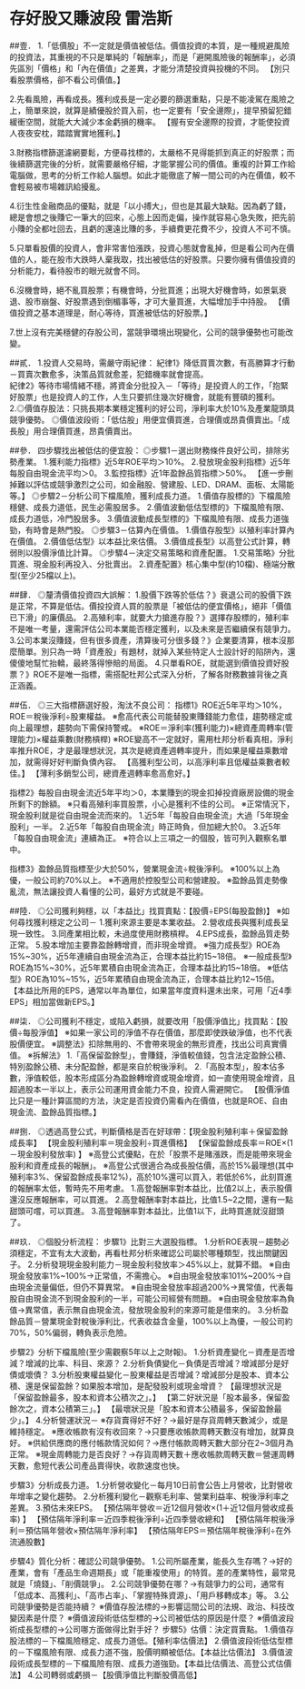 # 存好股又賺波段 雷浩斯


##壹．
1.「低價股」不一定就是價值被低估。價值投資的本質，是一種規避風險的投資法，其重視的不只是單純的「報酬率」，而是「避開風險後的報酬率」，必須先區別「價格」和「內在價值」之差異，才能分清楚投資與投機的不同。
【別只看股票價格，卻不看公司價值。】

2.先看風險，再看成長。獲利成長是一定必要的篩選重點，只是不能凌駕在風險之上，簡單來說，就算是績優股於買入前，也一定要有「安全邊際」，提早預留犯錯緩衝空間，就能大大減少本金虧損的機率。
【握有安全邊際的投資，才能使投資人夜夜安枕，踏踏實實地獲利。】

3.財務指標篩選濾網要鬆，方便尋找標的，太嚴格不見得能抓到真正的好股票；而後續篩選完後的分析，就需要嚴格仔細，才能掌握公司的價值。重複的計算工作給電腦做，思考的分析工作給人腦想。如此才能徹底了解一間公司的內在價值，較不會輕易被市場雜訊給擾亂。

4.衍生性金融商品的優點，就是「以小搏大」，但也是其最大缺點。因為虧了錢，總是會想之後賺它一筆大的回來，心態上因而走偏，操作就容易心急失敗，把先前小賺的全都吐回去，且虧的還遠比賺的多，手續費更花費不少，投資人不可不慎。

5.只單看股價的投資人，會非常害怕漲跌，投資心態就會亂掉，但是看公司內在價值的人，能在股市大跌時人棄我取，找出被低估的好股票。只要你擁有價值投資的分析能力，看待股市的眼光就會不同。

6.沒機會時，絕不亂買股票；有機會時，分批買進；出現大好機會時，如景氣衰退、股市崩盤、好股票遇到倒楣事等，才可大量買進，大幅增加手中持股。
【價值投資之基本道理是，耐心等待，買進被低估的好股票。】

7.世上沒有完美穩健的存股公司，當競爭環境出現變化，公司的競爭優勢也可能改變。

##貳．
1.投資人交易時，需嚴守兩紀律：
紀律1》降低買賣次數，有高勝算才行動－買賣次數愈多，決策品質就愈差，犯錯機率就會提高。<br>
紀律2》等待市場情緒不穩，將資金分批投入－「等待」是投資人的工作，「抱緊好股票」也是投資人的工作，人生只要抓住幾次好機會，就能有豐碩的獲利。
2.◎價值存股法：只挑長期本業穩定獲利的好公司，淨利率大於10%及產業龍頭具競爭優勢。
◎價值波段術：「低估股」用便宜價買進，合理價或昂貴價賣出。「成長股」用合理價買進，昂貴價賣出。

##參．
四步驟找出被低估的便宜股：
◎步驟1－選出財務條件良好公司，排除劣勢產業。
1.獲利能力指標》近5年ROE平均＞10%。
2.發放現金股利指標》近5年每股自由現金流平均＞0。
3.監控指標》近1年盈餘品質指標＞50%。
【進一步刪掉難以評估或競爭激烈之公司，如金融股、營建股、LED、DRAM、面板、太陽能等。】
◎步驟2－分析公司下檔風險，獲利成長力道。
1.價值存股標的》下檔風險穩健、成長力道低，民生必需股居多。
2.價值波動低估型標的》下檔風險有限、成長力道低，冷門股居多。
3.價值波動成長型標的》下檔風險有限、成長力道強勁，有時會是熱門股。
◎步驟3－估算內在價值。
1.價值存股型》以殖利率計算內在價值。
2.價值低估型》以本益比來估價。
3.價值成長型》以高登公式計算，轉弱則以股價淨值比計算。
◎步驟4－決定交易策略和資產配置。
1.交易策略》分批買進、現金股利再投入、分批賣出。
2.資產配置》核心集中型(約10檔)、極端分散型(至少25檔以上)。

##肆．
◎釐清價值投資四大誤解：
1.股價下跌等於低估？》衰退公司的股價下跌是正常，不算是低估。價投投資人買的股票是「被低估的便宜價格」，絕非「價值已下滑」的廉價品。
2.高殖利率，就要大力搶進存股？》選擇存股標的，殖利率不是唯一考量，還需評估公司本業能否穩定獲利，以及未來是否繼續保有競爭力。
3.公司本業沒賺錢，但有很多資產，清算後可分很多錢？》企業要清算，根本沒那麼簡單。別只為一時「資產股」有題材，就掉入某些特定人士設計好的陷阱內，還傻傻地幫忙抬轎，最終落得慘賠的局面。
4.只單看ROE，就能選到價值投資好股票？》ROE不是唯一指標，需搭配杜邦公式深入分析，了解各財務數據背後之真正涵義。

##伍．
◎三大指標篩選好股，淘汰不良公司：
指標1》ROE近5年平均＞10%，ROE＝稅後淨利÷股東權益。
※愈高代表公司能替股東賺錢能力愈佳，趨勢穩定或向上最理想，趨勢向下需保持警戒。
※ROE＝淨利率(獲利能力)×總資產周轉率(管理能力)×權益乘數(財務槓桿)
※ROE變高不一定就好，需用杜邦分析看真相，淨利率推升ROE，才是最理想狀況，其次是總資產週轉率提升，而如果是權益乘數增加，就需得好好判斷負債內容。
【高獲利型公司，以高淨利率且低權益乘數者較佳。】
【薄利多銷型公司，總資產週轉率愈高愈好。】

指標2》每股自由現金流近5年平均＞0，本業賺到的現金扣掉投資廠房設備的現金所剩下的餘額。
※只看高殖利率買股票，小心是獲利不佳的公司。
※正常情況下，現金股利就是從自由現金流而來的。
1.近5年「每股自由現金流」大過「5年現金股利」一半。
2.近5年「每股自由現金流」時正時負，但加總大於0。
3.近5年「每股自由現金流」連續為正。
※符合以上三項之一的個股，皆可列入觀察名單中。

指標3》盈餘品質指標至少大於50%，營業現金流÷稅後淨利。
※100%以上為優，一般公司約70%以上。
※不適用於控股型公司和營建股。
※盈餘品質走勢像亂流，無法讓投資人看懂的公司，最好方式就是不要碰。

##陸．
◎公司獲利夠穩，以「本益比」找買賣點：【股價÷EPS(每股盈餘)】
※如何尋找獲利穩定之公司－
1.獲利來源主要是本業收益。
2.營收成長與獲利成長呈現一致性。
3.同產業相比較，未過度使用財務槓桿。
4.EPS成長，盈餘品質走勢正常。
5.股本增加主要靠盈餘轉增資，而非現金增資。
※強力成長型》ROE為15%~30%，近5年連續自由現金流為正，合理本益比約15~18倍。
※一般成長型》ROE為15%~30%，近5年累積自由現金流為正，合理本益比約15~18倍。
※低估型》ROE為10%~15%，近5年累積自由現金流為正，合理本益比約12~15倍。
【本益比所用的EPS，通常以年為單位，如果當年度資料還未出來，可用「近4季EPS」相加當做新EPS。】

##柒．
◎公司獲利不穩定，或陷入虧損，就要改用「股價淨值比」找買點：【股價÷每股淨值】
※如果一家公司的淨值不存在價值，那麼即使跌破淨值，也不代表股價便宜。
※調整法》扣除無用的、不會帶來現金的無形資產，找出公司真實價值。
※拆解法》
1.「高保留盈餘型」，會賺錢，淨值較值錢，包含法定盈餘公積、特別盈餘公積、未分配盈餘，都是來自於稅後淨利。
2.「高股本型」，股本佔多數，淨值較低，股本形成區分為盈餘轉增資或現金增資，如一直使用現金增資，且超過股本一半以上，表示公司運用資金能力不良，投資人需避開它。
【股價淨值比只是一種計算區間的方法，決定是否投資仍需看內在價值，也就是ROE、自由現金流、盈餘品質指標。】

##捌．
◎透過高登公式，判斷價格是否在好球帶：【現金股利殖利率＋保留盈餘成長率】
【現金股利殖利率＝現金股利÷買進價格】
【保留盈餘成長率＝ROE×(1－現金股利發放率) 】
※高登公式優點，在於「股票不是賭漲跌，而是能帶來現金股利和資產成長的報酬」。
※高登公式很適合為成長股估價，高於15%最理想(其中殖利率3%、保留盈餘成長率12%)，高於10%還可以買入，若低於6%，此刻買進的報酬率太低，暫時先不用考慮。
1.高登報酬率對本益比，比值2以上，表示股價還沒反應報酬率，可以買進。
2.高登報酬率對本益比，比值1.5~2之間，還有一點甜頭可嚐，可以買進。
3.高登報酬率對本益比，比值1以下，此時買進就沒甜頭了。

##玖．
◎個股分析流程：
步驟1》比對三大選股指標。
1.分析ROE表現－趨勢必須穩定，不宜有太大波動，再看杜邦分析來確認公司屬於哪種類型，找出關鍵因子。
2.分析發現現金股利能力－現金股利發放率＞45%以上，就算不錯。
※自由現金發放率1%~100%→正常值，不需擔心。
※自由現金發放率101%~200%→自由現金流量偏低，但仍不算異常。
※自由現金發放率超過200%→異常值，代表每股自由現金流不到現金股利的一半，可能公司經營有問題。
※自由現金發放率為負值→異常值，表示無自由現金流，發放現金股利的來源可能是借來的。
3.分析盈餘品質－營業現金對稅後淨利比，代表收益含金量，100%以上為優，一般公司約70%，50%偏弱，轉負表示危險。

步驟2》分析下檔風險(至少需觀察5年以上之財報)。
1.分析資產變化－資產是否增減？增減的比率、科目、來源？
2.分析負債變化－負債是否增減？增減部分是好債或壞債？
3.分析股東權益變化－股東權益是否增減？增減部分是股本、資本公積、還是保留盈餘？如果股本增加，是配發股利或現金增資？
【最理想狀況是「保留盈餘最多，股本和資本公積次之」。】
【第二好狀況是「股本最多，保留盈餘次之，資本公積第三」。】
【最壞狀況是「股本和資本公積最多，保留盈餘最少」。】
4.分析營運狀況－
※存貨賣得好不好？→最好是存貨周轉天數減少，或是維持穩定。
※應收帳款有沒有收回來？→只要應收帳款周轉天數沒有增加，就算良好。
※供給供應商的應付帳款情況如何？→應付帳款周轉天數大部分在2~3個月為正常。
※現金周轉能力是否良好？→存貨周轉天數＋應收帳款周轉天數＝營運周轉天數，愈短代表公司產品賣得快，收款速度也快。

步驟3》分析成長力道。
1.分析營收變化－每月10日前會公告上月營收，比對營收年增率之變化趨勢。
2.分析獲利變化－觀察毛利率、營業利益率、稅後淨利率之差異。
3.預估未來EPS。
【預估隔年營收＝近12個月營收×(1＋近12個月營收成長率) 】
【預估隔年淨利率＝近四季稅後淨利÷近四季營收總和】
【預估隔年稅後淨利＝預估隔年營收×預估隔年淨利率】
【預估隔年EPS＝預估隔年稅後淨利÷在外流通股數】

步驟4》質化分析：確認公司競爭優勢。
1.公司所屬產業，能長久生存嗎？→好的產業，會有「產品生命週期長」或「能重複使用」的特質。差的產業特性，最常見就是「燒錢」、「削價競爭」。
2.公司競爭優勢在哪？→有競爭力的公司，通常有「低成本、高獲利」、「高市占率」、「掌握特殊資源」、「用戶移轉成本」等。
3.公司競爭優勢是否能持續？
※價值存股法標的→影響這間公司的法規、政治、科技改變因素是什麼？
※價值波段術低估型標的→公司被低估的原因是什麼？
※價值波段術成長型標的→公司哪方面做得比對手好？
步驟5》估價：決定買賣點。
1.價值存股法標的－下檔風險穩定、成長力道低。【殖利率估價法】
2.價值波段術低估型標的－下檔風險有限、成長力道不強，股價明顯被低估。【本益比估價法】
3.價值波段術成長型標的－下檔風險有限、成長力道強勁。【本益比估價法、高登公式估價法】
4.公司轉弱或虧損－【股價淨值比判斷股價高低】